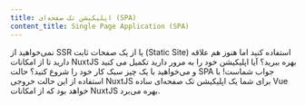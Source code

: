 ```yaml
---
title: اپلیکیشن تک صفحه‌ای (SPA)
content_title: Single Page Application (SPA)
---
```

نمی‌خواهید از SSR یا از یک صفحات ثابت (Static Site) استفاده کنید اما هنوز هم علاقه دارید تا از امکانات NuxtJS بهره ببرید؟
آیا اپلیکیشن خود را به مرور دارید تکمیل می کنید و می‌خواهید با یک چیز سبک کار خود را شروع کنید؟
حالت SPA جواب شماست! با استفاده از این حالت خروجی NuxtJS برای شما یک اپلیکیشن تک صفحه‌ای ساده Vue خواهد بود که از امکانات
NuxtJS بهره می‌برد.
